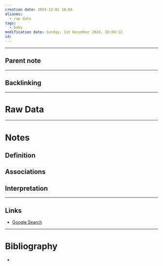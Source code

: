 ```yaml
---
creation date: 2024-12-01 18:04
aliases:
  - raw data
tags:
  - baby
modification date: Sunday, 1st December 2024, 18:04:12
id:
---
```

---

## Parent note
---
## Backlinking


---
# Raw Data


---
# Notes

## Definition

## Associations

## Interpretation

---
## Links
- [Google Search](https://www.google.com/search?q=Raw+Data)

---
# Bibliography
+ 
